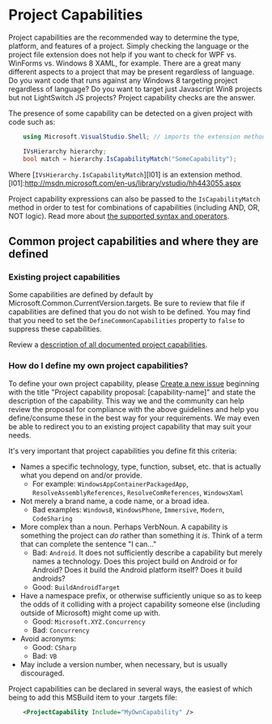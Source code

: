 ﻿Project Capabilities
====================

Project capabilities are the recommended way to determine the type, platform,
and features of a project. Simply checking the language or the project
file extension does not help if you want to check for WPF vs. WinForms
vs. Windows 8 XAML, for example. There are a great many different aspects
to a project that may be present regardless of language. Do you want code
that runs against any Windows 8 targeting project regardless of language?
Do you want to target just Javascript Win8 projects but not LightSwitch
JS projects? Project capability checks are the answer.

The presence of some capability can be detected on a given project with
code such as:

```csharp
    using Microsoft.VisualStudio.Shell; // imports the extension method

    IVsHierarchy hierarchy;
    bool match = hierarchy.IsCapabilityMatch("SomeCapability");
```

Where [`IVsHierarchy.IsCapabilityMatch`][l01] is an extension method.
[l01]:http://msdn.microsoft.com/en-us/library/vstudio/hh443055.aspx

Project capability expressions can also be passed to the `IsCapabilityMatch`
method in order to test for combinations of capabilities (including
AND, OR, NOT logic). Read more about [the supported syntax and
operators](http://msdn.microsoft.com/en-us/library/vstudio/microsoft.visualstudio.shell.interop.ivsbooleansymbolexpressionevaluator.evaluateexpression.aspx).

Common project capabilities and where they are defined
------------------------------------------------------

### Existing project capabilities

Some capabilities are defined by default by Microsoft.Common.CurrentVersion.targets.
Be sure to review that file if capabilities are defined that you do not wish
to be defined. You may find that you need to set the `DefineCommonCapabilities`
property to `false` to suppress these capabilities.

Review a [description of all documented project capabilities](project_capabilities.md).

### How do I define my own project capabilities?
    
To define your own project capability, please [Create a new issue][NewIssue]
beginning with the title "Project capability proposal: [capability-name]"
and state the description of the capability. This way we and the community
can help review the proposal for compliance with the above guidelines
and help you define/consume these in the best way for your requirements.
We may even be able to redirect you to an existing project capability
that may suit your needs.

It's very important that project capabilities you define fit this criteria:

- Names a specific technology, type, function, subset, etc. that is actually 
  what you depend on and/or provide. 
  - For example: `WindowsAppContainerPackagedApp`, `ResolveAssemblyReferences`, 
    `ResolveComReferences`, `WindowsXaml`
- Not merely a brand name, a code name, or a broad idea.
  - Bad examples: `Windows8`, `WindowsPhone`, `Immersive`, `Modern`, 
    `CodeSharing`
- More complex than a noun. Perhaps VerbNoun. A capability is something the 
  project can *do* rather than something it *is*. Think of a term that can 
  complete the sentence "I can…"
  - Bad: `Android`. It does not sufficiently describe a capability but merely 
    names a technology. Does this project build on Android or for Android? 
    Does it build the Android platform itself? Does it build androids?
  - Good: `BuildAndroidTarget`
- Have a namespace prefix, or otherwise sufficiently unique so as to keep the 
  odds of it colliding with a project capability someone else (including 
  outside of Microsoft) might come up with.
  - Good: `Microsoft.XYZ.Concurrency`
  - Bad: `Concurrency`
- Avoid acronyms: 
  - Good: `CSharp`
  - Bad: `VB`
- May include a version number, when necessary, but is usually discouraged.

Project capabilities can be declared in several ways, the easiest of which
being to add this MSBuild item to your .targets file:

```xml
    <ProjectCapability Include="MyOwnCapability" />
```

 [NewIssue]: https://github.com/Microsoft/VSProjectSystem/issues/new
 
